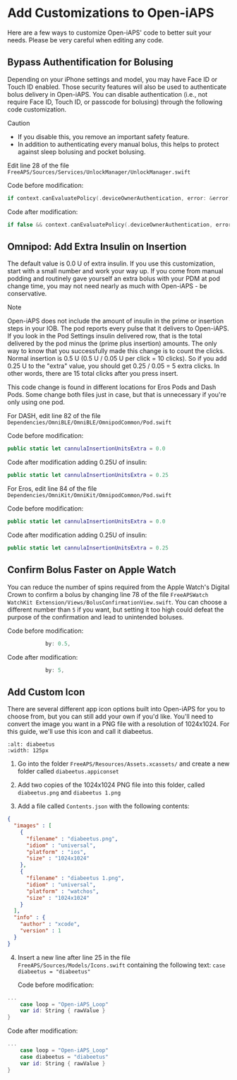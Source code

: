 # Add Customizations to Open-iAPS

Here are a few ways to customize Open-iAPS' code to better suit your needs. Please be very careful when editing any code.

## Bypass Authentification for Bolusing

Depending on your iPhone settings and model, you may have Face ID or Touch ID enabled. Those security features will also be used to authenticate bolus delivery in Open-iAPS. You can disable authentication (i.e., not require Face ID, Touch ID, or passcode for bolusing) through the following code customization.

> [!CAUTION]
> - If you disable this, you remove an important safety feature.
> - In addition to authenticating every manual bolus, this helps to protect against sleep bolusing and pocket bolusing.

Edit line 28 of the file `FreeAPS/Sources/Services/UnlockManager/UnlockManager.swift`

Code before modification: 
```swift
if context.canEvaluatePolicy(.deviceOwnerAuthentication, error: &error) {
```

Code after modification: 
```swift
if false && context.canEvaluatePolicy(.deviceOwnerAuthentication, error: &error) {
```

## Omnipod: Add Extra Insulin on Insertion

The default value is 0.0 U of extra insulin. If you use this customization, start with a small number and work your way up. If you come from manual podding and routinely gave yourself an extra bolus with your PDM at pod change time, you may not need nearly as much with Open-iAPS - be conservative.

> [!NOTE]
> Open-iAPS does not include the amount of insulin in the prime or insertion steps in your IOB. The pod reports every pulse that it delivers to Open-iAPS. If you look in the Pod Settings insulin delivered row, that is the total delivered by the pod minus the (prime plus insertion) amounts. The only way to know that you successfully made this change is to count the clicks. Normal insertion is 0.5 U (0.5 U / 0.05 U per click = 10 clicks). So if you add 0.25 U to the "extra" value, you should get 0.25 / 0.05 = 5 extra clicks. In other words, there are 15 total clicks after you press insert.

This code change is found in different locations for Eros Pods and Dash Pods. Some change both files just in case, but that is unnecessary if you're only using one pod.

For DASH, edit line 82 of the file `Dependencies/OmniBLE/OmniBLE/OmnipodCommon/Pod.swift`

Code before modification: 
```swift
public static let cannulaInsertionUnitsExtra = 0.0
```

Code after modification adding 0.25U of insulin: 
```swift
public static let cannulaInsertionUnitsExtra = 0.25
```

For Eros, edit line 84 of the file `Dependencies/OmniKit/OmniKit/OmnipodCommon/Pod.swift`

Code before modification: 
```swift
public static let cannulaInsertionUnitsExtra = 0.0
```

Code after modification adding 0.25U of insulin: 
```swift
public static let cannulaInsertionUnitsExtra = 0.25
```

## Confirm Bolus Faster on Apple Watch

You can reduce the number of spins required from the Apple Watch's Digital Crown to confirm a bolus by changing line 78 of the file `FreeAPSWatch WatchKit Extension/Views/BolusConfirmationView.swift`. You can choose a different number than `5` if you want, but setting it too high could defeat the purpose of the confirmation and lead to unintended boluses.

Code before modification:
```swift
            by: 0.5,
```

Code after modification:
```swift
            by: 5,
```

## Add Custom Icon

There are several different app icon options built into Open-iAPS for you to choose from, but you can still add your own if you'd like. You'll need to convert the image you want in a PNG file with a resolution of 1024x1024. For this guide, we'll use this icon and call it diabeetus.
```{image} img/diabeetus.png
:alt: diabeetus
:width: 125px
```

1. Go into the folder `FreeAPS/Resources/Assets.xcassets/` and create a new folder called `diabeetus.appiconset`
   
2. Add two copies of the 1024x1024 PNG file into this folder, called `diabeetus.png` and `diabeetus 1.png`
   
3. Add a file called `Contents.json` with the following contents:
```json
{
  "images" : [
    {
      "filename" : "diabeetus.png",
      "idiom" : "universal",
      "platform" : "ios",
      "size" : "1024x1024"
    },
    {
      "filename" : "diabeetus 1.png",
      "idiom" : "universal",
      "platform" : "watchos",
      "size" : "1024x1024"
    }
  ],
  "info" : {
    "author" : "xcode",
    "version" : 1
  }
}
```


4. Insert a new line after line 25 in the file `FreeAPS/Sources/Models/Icons.swift` containing the following text: `case diabeetus = "diabeetus"`

   Code before modification:
```swift
...
    case loop = "Open-iAPS_Loop"
    var id: String { rawValue }
}
```

   Code after modification:
```swift
...
    case loop = "Open-iAPS_Loop"
    case diabeetus = "diabeetus"
    var id: String { rawValue }
}
```
